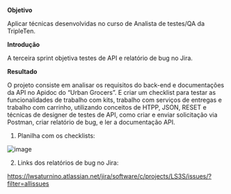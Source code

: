 **Objetivo**

Aplicar técnicas desenvolvidas no curso de Analista de testes/QA da TripleTen.

**Introdução**

A terceira sprint objetiva testes de API e relatório de bug no Jira.

**Resultado**

O projeto consiste em analisar os requisitos do back-end e documentações da API no Apidoc do “Urban Grocers”. E criar um checklist para testar as funcionalidades de trabalho com kits, trabalho com serviços de entregas e trabalho com carrinho, utilizando conceitos de HTPP, JSON, RESET e técnicas de designer de testes de API, como criar e enviar solicitação via Postman, criar relatório de bug, e ler a documentação API.

1.	Planilha com os checklists:
   
![image](https://github.com/LucasSaturnino/-Tripleten-Sprint-03/assets/149327395/d5fb5efd-ddd9-468b-9519-a5175d0223bd)

2.	Links dos relatórios de bug no Jira:
   
https://lwsaturnino.atlassian.net/jira/software/c/projects/LS3S/issues/?filter=allissues 

